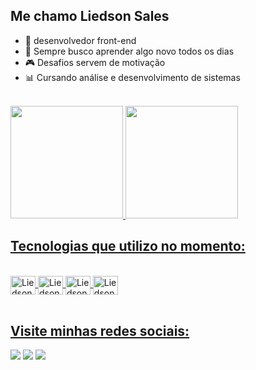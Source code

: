 ## Me chamo Liedson Sales

- 🌱 desenvolvedor front-end
- 🔭 Sempre busco aprender algo novo todos os dias
- 🎮 Desafios servem de motivação
- 📊 Cursando análise e desenvolvimento de sistemas
<br>


<div>
  <a href="https://hithub.com/LiedsonSales">
  <img height="180em" src="https://github-readme-stats.vercel.app/api?username=LiedsonSales&show_icons=true&theme=radical&include_all_commits=true&count_private=true"/>
  <img height="180em" src="https://github-readme-stats.vercel.app/api/top-langs?username=LiedsonSales&layout=compact&langs_count=16&theme=radical" />
</div>

## Tecnologias que utilizo no momento:
<div style="display: inline_block"><br>
  <img align="center" alt="Liedson-Js" height="30" width="40" src="https://cdn.jsdelivr.net/gh/devicons/devicon@latest/icons/javascript/javascript-original.svg" />
  <img align="center" alt="Liedson-html5" height="30" width="40" src="https://cdn.jsdelivr.net/gh/devicons/devicon@latest/icons/html5/html5-original.svg" />
  <img align="center" alt="Liedson-css3" height="30" width="40" src="https://cdn.jsdelivr.net/gh/devicons/devicon@latest/icons/css3/css3-original.svg" />
  <img align="center" alt="Liedson-python" height="30" width="40" src="https://cdn.jsdelivr.net/gh/devicons/devicon@latest/icons/python/python-original.svg" />
</div>
<br>

## Visite minhas redes sociais:

<div>
  <a href="https://www.instagram.com/liedson_szz/" target="_blank"><img src="https://img.shields.io/badge/Instagram-E4405F?style=for-the-badge&logo=instagram&logoColor=white" target="_blank"></a>
  <a href="https://mail.google.com/mail/u/1/" target="_blank"><img src="https://img.shields.io/badge/Gmail-D14836?style=for-the-badge&logo=gmail&logoColor=white" target="_blank"></a>
  <a href="https://www.linkedin.com/in/liedson-sales-546597308/" target="_blank"><img src="https://img.shields.io/badge/LinkedIn-0077B5?style=for-the-badge&logo=linkedin&logoColor=white" target="_blank"></a>
</div>


